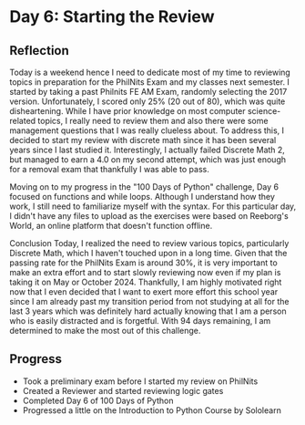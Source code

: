 # Day 6: Starting the Review

## Reflection
 Today is a weekend hence I need to dedicate most of my time to reviewing topics in preparation for the PhilNits Exam and my classes next semester. I started by taking a past Philnits FE AM Exam, randomly selecting the 2017 version. Unfortunately, I scored only 25% (20 out of 80), which was quite disheartening. While I have prior knowledge on most computer science-related topics, I really need to review them and also there were some management questions that I was really clueless about. To address this, I decided to start my review with discrete math since it has been several years since I last studied it. Interestingly, I actually failed Discrete Math 2, but managed to earn a 4.0 on my second attempt, which was just enough for a removal exam that thankfully I was able to pass.

 Moving on to my progress in the "100 Days of Python" challenge, Day 6 focused on functions and while loops. Although I understand how they work, I still need to familiarize myself with the syntax. For this particular day, I didn't have any files to upload as the exercises were based on Reeborg's World, an online platform that doesn't function offline.

 Conclusion
 Today, I realized the need to review various topics, particularly Discrete Math, which I haven't touched upon in a long time. Given that the passing rate for the PhilNits Exam is around 30%, it is very important to make an extra effort and to start slowly reviewing now even if my plan is taking it on May or October 2024. Thankfully, I am highly motivated right now that I even decided that I want to exert more effort this school year since I am already past my transition period from not studying at all for the last 3 years which was definitely hard actually knowing that I am a person who is easily distracted and is forgetful. With 94 days remaining, I am determined to make the most out of this challenge.

## Progress
 - Took a preliminary exam before I started my review on PhilNits
 - Created a Reviewer and started reviewing logic gates
 - Completed Day 6 of 100 Days of Python
 - Progressed a little on the Introduction to Python Course by Sololearn